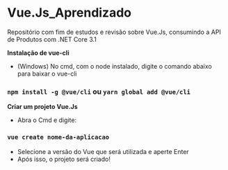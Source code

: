 # Vue.Js_Aprendizado
Repositório com fim de estudos e revisão sobre Vue.Js, consumindo a API de Produtos com .NET Core 3.1

**Instalação de vue-cli**
* (Windows) No cmd, com o node instalado, digite o comando abaixo para baixar o vue-cli

### `npm install -g @vue/cli` ou `yarn global add @vue/cli`

**Criar um projeto Vue.Js**
* Abra o Cmd e digite:

### `vue create nome-da-aplicacao`

* Selecione a versão do Vue que será utilizada e aperte Enter
* Após isso, o projeto será criado!